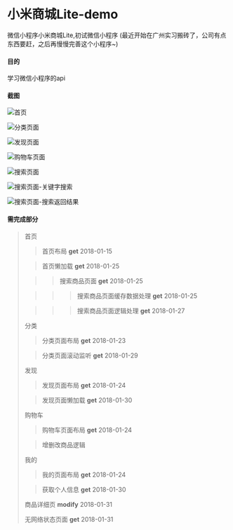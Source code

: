 # 小米商城Lite-demo
微信小程序小米商城Lite,初试微信小程序
(最近开始在广州实习搬砖了，公司有点东西要赶，之后再慢慢完善这个小程序~)

#### 目的
学习微信小程序的api

#### 截图

![首页](https://github.com/lxs24sxl/readme_add_pic/raw/master/images/wxproject_mi/index.png)

![分类页面](https://github.com/lxs24sxl/readme_add_pic/raw/master/images/wxproject_mi/category.png)

![发现页面](https://github.com/lxs24sxl/readme_add_pic/raw/master/images/wxproject_mi/discovery.png)

![购物车页面](https://github.com/lxs24sxl/readme_add_pic/raw/master/images/wxproject_mi/cart.png)

![搜索页面](https://github.com/lxs24sxl/readme_add_pic/raw/master/images/wxproject_mi/search.png)

![搜索页面-关键字搜索](https://github.com/lxs24sxl/readme_add_pic/raw/master/images/wxproject_mi/search_key.png)

![搜索页面-搜索返回结果](https://github.com/lxs24sxl/readme_add_pic/raw/master/images/wxproject_mi/search_ret.png)


#### 需完成部分

> 首页
> > 首页布局 **get** 2018-01-15
>
> > 首页懒加载 **get** 2018-01-25
>
> > > 搜索商品页面 **get** 2018-01-25
>
> > > > 搜索商品页面缓存数据处理 **get** 2018-01-25
>
> > > > 搜索商品页面逻辑处理 **get** 2018-01-27
>
> 分类
> > 分类页面布局 **get** 2018-01-23
> 
> > 分类页面滚动监听 **get** 2018-01-29
>
> 发现
> > 发现页面布局 **get** 2018-01-24
>
> > 发现页面懒加载 **get** 2018-01-30
> 
> 购物车
> > 购物车页面布局 **get** 2018-01-24
>
> > 增删改商品逻辑
> 
> 我的
> > 我的页面布局 **get** 2018-01-24
> 
> > 获取个人信息 **get** 2018-01-30
>
> 商品详细页 **modify** 2018-01-31
> 
> 无网络状态页面 **get** 2018-01-31
